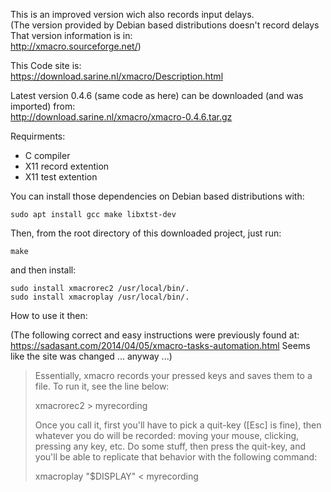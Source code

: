 This is an improved version wich also records input delays.\
(The version provided by Debian based distributions doesn't record delays\
That version information is in:\
http://xmacro.sourceforge.net/)

This Code site is:\
https://download.sarine.nl/xmacro/Description.html

Latest version 0.4.6 (same code as here) can be downloaded (and was imported) from:\
http://download.sarine.nl/xmacro/xmacro-0.4.6.tar.gz

Requirments:
* C compiler
* X11 record extention
* X11 test extention

You can install those dependencies on Debian based distributions with:
```
sudo apt install gcc make libxtst-dev
```

Then, from the root directory of this downloaded project, just run:
```
make
```

and then install:
```
sudo install xmacrorec2 /usr/local/bin/.
sudo install xmacroplay /usr/local/bin/.
```


How to use it then:

(The following correct and easy instructions were previously found at: https://sadasant.com/2014/04/05/xmacro-tasks-automation.html Seems like the site was changed ... anyway ...)

> Essentially, xmacro records your pressed keys and saves them to a file. To run it, see the line below:
>
> xmacrorec2 > myrecording
>
> Once you call it, first you'll have to pick a quit-key ([Esc] is fine), then whatever you do will be recorded: moving your mouse, clicking, pressing any key, etc. Do some stuff, then press the quit-key, and you'll be able to replicate that behavior with the following command:
>
> xmacroplay "$DISPLAY" < myrecording
